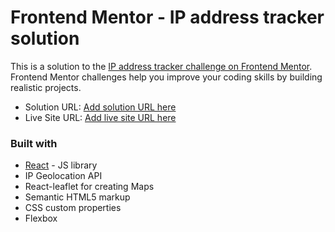 # Frontend Mentor - IP address tracker solution

This is a solution to the [IP address tracker challenge on Frontend Mentor](https://www.frontendmentor.io/challenges/ip-address-tracker-I8-0yYAH0). Frontend Mentor challenges help you improve your coding skills by building realistic projects.

- Solution URL: [Add solution URL here](https://www.frontendmentor.io/solutions/ipaddresstracker-app-build-with-react-JGy1hAK4Ts)
- Live Site URL: [Add live site URL here](https://dreamy-empanada-e7dddf.netlify.app/)

### Built with

- [React](https://reactjs.org/) - JS library
- IP Geolocation API
- React-leaflet for creating Maps
- Semantic HTML5 markup
- CSS custom properties
- Flexbox


